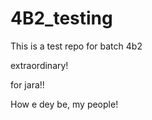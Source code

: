 # 4B2_testing

This is a test repo for batch 4b2

extraordinary!

for jara!!

How e dey be, my people!



















